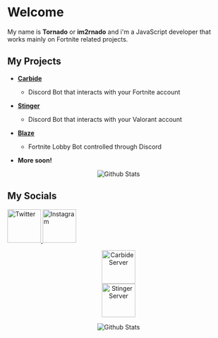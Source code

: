 # Welcome
My name is **Tornado** or **im2rnado** and i'm a JavaScript developer that works mainly on Fortnite related projects.

## My Projects
* **[Carbide](https://github.com/im2rnado/Carbide-Help)**

  * Discord Bot that interacts with your Fortnite account

* **[Stinger](https://github.com/im2rnado/Stinger-Help)**

  * Discord Bot that interacts with your Valorant account

* **[Blaze](https://github.com/im2rnado/Blaze-Help)**

  * Fortnite Lobby Bot controlled through Discord

* **More soon!**

<p align="center">
   <img src="https://github-readme-stats.vercel.app/api?username=im2rnado&show_icons=true&theme=dark" alt="Github Stats"/>
</p>

## My Socials
<p align="left">
    <a href="https://twitter.com/im2rnadoo">
        <img src="https://help.twitter.com/content/dam/help-twitter/brand/logo.png" height="76px" draggable="false" alt="Twitter"/>
    </a>
    <a href="https://www.instagram.com/im2rnadoo">
        <img src="https://i.pinimg.com/originals/a2/5f/4f/a25f4f58938bbe61357ebca42d23866f.png" height="76px" draggable="false" alt="Instagram"/>
    </a>
</p>

<p align="center">
    <a href="http://discord.gg/5pKvUpA">
        <img src="https://discordapp.com/api/guilds/739856631038345266/widget.png?style=banner4" height="76px" draggable="false" alt="Carbide Server"/>
    </a><br/>
    <a href="http://discord.gg/hKpcjhK">
        <img src="https://discordapp.com/api/guilds/743594467277406458/widget.png?style=banner4" height="76px" draggable="false" alt="Stinger Server"/>
    </a><br/>
</p>

<p align="center">
   <img src="https://github-readme-stats.vercel.app/api/top-langs/?username=im2rnado&layout=compact" alt="Github Stats"/>
</p>
